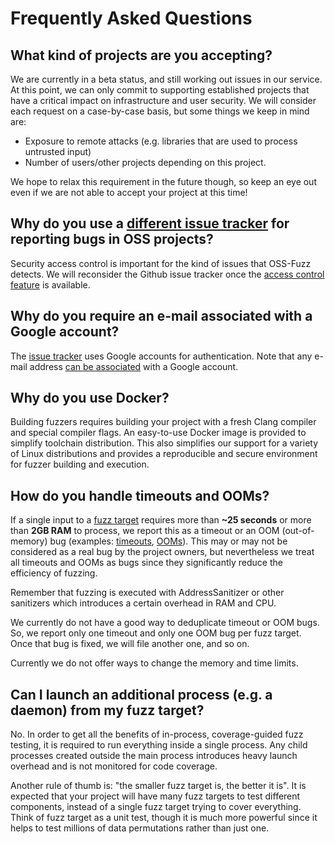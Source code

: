 # Frequently Asked Questions

## What kind of projects are you accepting?

We are currently in a beta status, and still working out issues in our service. At this point, we
can only commit to supporting established projects that have a critical impact on infrastructure and
user security. We will consider each request on a case-by-case basis, but some things we keep in mind are:

  - Exposure to remote attacks (e.g. libraries that are used to process untrusted input)
  - Number of users/other projects depending on this project.

We hope to relax this requirement in the future though, so keep an eye out even if we are not able
to accept your project at this time!

## Why do you use a [different issue tracker](https://bugs.chromium.org/p/oss-fuzz/issues/list) for reporting bugs in OSS projects?

Security access control is important for the kind of issues that OSS-Fuzz detects.
We will reconsider the Github issue tracker once the
[access control feature](https://github.com/isaacs/github/issues/37) is available.

## Why do you require an e-mail associated with a Google account?

The [issue tracker](https://bugs.chromium.org/p/oss-fuzz/issues/list) uses Google accounts for authentication. 
Note that any e-mail address [can be associated](https://support.google.com/accounts/answer/176347?hl=en)
with a Google account. 

## Why do you use Docker?

Building fuzzers requires building your project with a fresh Clang compiler and special compiler flags. 
An easy-to-use Docker image is provided to simplify toolchain distribution. This also simplifies our
support for a variety of Linux distributions and provides a reproducible and secure environment for fuzzer
building and execution.

## How do you handle timeouts and OOMs?

If a single input to a [fuzz target](glossary.md#fuzz-target)
requires more than **~25 seconds** or more than **2GB RAM** to process, we
report this as a timeout or an OOM (out-of-memory) bug
(examples: [timeouts](https://bugs.chromium.org/p/oss-fuzz/issues/list?can=1&q=%22Crash+Type%3A+Timeout%22),
[OOMs](https://bugs.chromium.org/p/oss-fuzz/issues/list?can=1&q="Crash+Type%3A+Out-of-memory")).
This may or may not be considered as a real bug by the project owners,
but nevertheless we treat all timeouts and OOMs as bugs
since they significantly reduce the efficiency of fuzzing.

Remember that fuzzing is executed with AddressSanitizer or other
sanitizers which introduces a certain overhead in RAM and CPU.

We currently do not have a good way to deduplicate timeout or OOM bugs.
So, we report only one timeout and only one OOM bug per fuzz target.
Once that bug is fixed, we will file another one, and so on.

Currently we do not offer ways to change the memory and time limits.

## Can I launch an additional process (e.g. a daemon) from my fuzz target?

No. In order to get all the benefits of in-process, coverage-guided fuzz testing,
it is required to run everything inside a single process. Any child processes created
outside the main process introduces heavy launch overhead and is not monitored for
code coverage.

Another rule of thumb is: "the smaller fuzz target is, the better it is". It is
expected that your project will have many fuzz targets to test different components,
instead of a single fuzz target trying to cover everything. Think of fuzz target
as a unit test, though it is much more powerful since it helps to test millions
of data permutations rather than just one.
